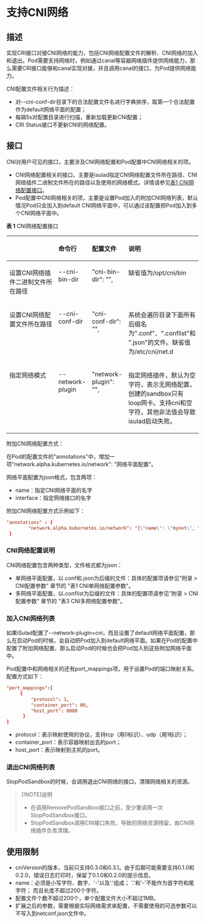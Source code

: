# 支持CNI网络

## 描述

实现CRI接口对接CNI网络的能力，包括CNI网络配置文件的解析、CNI网络的加入和退出。Pod需要支持网络时，例如通过canal等容器网络插件提供网络能力，那么需要CRI接口能够和canal实现对接，并且调用canal的接口，为Pod提供网络能力。

CNI配置文件相关行为描述：

- 对--cni-conf-dir目录下的合法配置文件名进行字典排序，取第一个合法配置作为default网络平面的配置；
- 每隔5s对配置目录进行扫描，重新加载更新CNI配置；
- CRI Status接口不更新CNI的网络配置。

## 接口

CNI对用户可见的接口，主要涉及CNI网络配置和Pod配置中CNI网络相关的项。

- CNI网络配置相关的接口，主要是isulad指定CNI网络配置文件所在路径、CNI网络插件二进制文件所在的路径以及使用的网络模式。详情请参见[表1 CNI网络配置接口](#zh-cn_topic_0183259146_table18221919589)。
- Pod配置中CNI网络相关的项，主要是设置Pod加入的附加CNI网络列表，默认情况Pod只会加入到default CNI网络平面中，可以通过该配置把Pod加入到多个CNI网络平面中。

**表 1**  CNI网络配置接口

<a name="zh-cn_topic_0183259146_table18221919589"></a>
<table><thead align="left"><tr id="zh-cn_topic_0183259146_row2225191085"><th class="cellrowborder" id="mcps1.2.5.1.1" valign="top" width="30.826917308269174%"><p id="zh-cn_topic_0183259146_p1022619489"><a name="zh-cn_topic_0183259146_p1022619489"></a><a name="zh-cn_topic_0183259146_p1022619489"></a>&nbsp;&nbsp;</p>
</th>
<th class="cellrowborder" id="mcps1.2.5.1.2" valign="top" width="16.328367163283673%"><p id="zh-cn_topic_0183259146_p1022419587"><a name="zh-cn_topic_0183259146_p1022419587"></a><a name="zh-cn_topic_0183259146_p1022419587"></a>命令行</p>
</th>
<th class="cellrowborder" id="mcps1.2.5.1.3" valign="top" width="17.028297170282972%"><p id="zh-cn_topic_0183259146_p3226192815"><a name="zh-cn_topic_0183259146_p3226192815"></a><a name="zh-cn_topic_0183259146_p3226192815"></a>配置文件</p>
</th>
<th class="cellrowborder" id="mcps1.2.5.1.4" valign="top" width="35.816418358164185%"><p id="zh-cn_topic_0183259146_p1689202318912"><a name="zh-cn_topic_0183259146_p1689202318912"></a><a name="zh-cn_topic_0183259146_p1689202318912"></a>说明</p>
</th>
</tr>
</thead>
<tbody><tr id="zh-cn_topic_0183259146_row822131914815"><td class="cellrowborder" headers="mcps1.2.5.1.1" valign="top" width="30.826917308269174%"><p id="zh-cn_topic_0183259146_p62201919815"><a name="zh-cn_topic_0183259146_p62201919815"></a><a name="zh-cn_topic_0183259146_p62201919815"></a>设置CNI网络插件二进制文件所在路径</p>
</td>
<td class="cellrowborder" headers="mcps1.2.5.1.2" valign="top" width="16.328367163283673%"><p id="zh-cn_topic_0183259146_p15221919480"><a name="zh-cn_topic_0183259146_p15221919480"></a><a name="zh-cn_topic_0183259146_p15221919480"></a>--cni-bin-dir</p>
</td>
<td class="cellrowborder" headers="mcps1.2.5.1.3" valign="top" width="17.028297170282972%"><p id="zh-cn_topic_0183259146_p112261910816"><a name="zh-cn_topic_0183259146_p112261910816"></a><a name="zh-cn_topic_0183259146_p112261910816"></a>"cni-bin-dir": "",</p>
</td>
<td class="cellrowborder" headers="mcps1.2.5.1.4" valign="top" width="35.816418358164185%"><p id="zh-cn_topic_0183259146_p156897237917"><a name="zh-cn_topic_0183259146_p156897237917"></a><a name="zh-cn_topic_0183259146_p156897237917"></a>缺省值为/opt/cni/bin</p>
</td>
</tr>
<tr id="zh-cn_topic_0183259146_row822719788"><td class="cellrowborder" headers="mcps1.2.5.1.1" valign="top" width="30.826917308269174%"><p id="zh-cn_topic_0183259146_p16221519887"><a name="zh-cn_topic_0183259146_p16221519887"></a><a name="zh-cn_topic_0183259146_p16221519887"></a>设置CNI网络配置文件所在路径</p>
</td>
<td class="cellrowborder" headers="mcps1.2.5.1.2" valign="top" width="16.328367163283673%"><p id="zh-cn_topic_0183259146_p13221191487"><a name="zh-cn_topic_0183259146_p13221191487"></a><a name="zh-cn_topic_0183259146_p13221191487"></a>--cni-conf-dir</p>
</td>
<td class="cellrowborder" headers="mcps1.2.5.1.3" valign="top" width="17.028297170282972%"><p id="zh-cn_topic_0183259146_p192251917811"><a name="zh-cn_topic_0183259146_p192251917811"></a><a name="zh-cn_topic_0183259146_p192251917811"></a>"cni-conf-dir": "",</p>
</td>
<td class="cellrowborder" headers="mcps1.2.5.1.4" valign="top" width="35.816418358164185%"><p id="zh-cn_topic_0183259146_p4689023297"><a name="zh-cn_topic_0183259146_p4689023297"></a><a name="zh-cn_topic_0183259146_p4689023297"></a>系统会遍历目录下面所有后缀名为".conf"、".conflist"和 ".json"的文件。缺省值为/etc/cni/net.d</p>
</td>
</tr>
<tr id="zh-cn_topic_0183259146_row192251915816"><td class="cellrowborder" headers="mcps1.2.5.1.1" valign="top" width="30.826917308269174%"><p id="zh-cn_topic_0183259146_p42211193817"><a name="zh-cn_topic_0183259146_p42211193817"></a><a name="zh-cn_topic_0183259146_p42211193817"></a>指定网络模式</p>
</td>
<td class="cellrowborder" headers="mcps1.2.5.1.2" valign="top" width="16.328367163283673%"><p id="zh-cn_topic_0183259146_p17221519484"><a name="zh-cn_topic_0183259146_p17221519484"></a><a name="zh-cn_topic_0183259146_p17221519484"></a>--network-plugin</p>
</td>
<td class="cellrowborder" headers="mcps1.2.5.1.3" valign="top" width="17.028297170282972%"><p id="zh-cn_topic_0183259146_p1122131911812"><a name="zh-cn_topic_0183259146_p1122131911812"></a><a name="zh-cn_topic_0183259146_p1122131911812"></a>"network-plugin": "",</p>
</td>
<td class="cellrowborder" headers="mcps1.2.5.1.4" valign="top" width="35.816418358164185%"><p id="zh-cn_topic_0183259146_p1268916231694"><a name="zh-cn_topic_0183259146_p1268916231694"></a><a name="zh-cn_topic_0183259146_p1268916231694"></a>指定网络插件，默认为空字符，表示无网络配置，创建的sandbox只有loop网卡。支持cni和空字符，其他非法值会导致isulad启动失败。</p>
</td>
</tr>
</tbody>
</table>

附加CNI网络配置方式：

在Pod的配置文件的"annotations"中，增加一项"network.alpha.kubernetes.io/network": "网络平面配置"。

网络平面配置为json格式，包含两项：

- name：指定CNI网络平面的名字
- interface：指定网络接口的名字

附加CNI网络配置方式示例如下：

```conf
"annotations" : {
        "network.alpha.kubernetes.io/network": "{\"name\": \"mynet\", \"interface\": \"eth1\"}"
 }
```

### CNI网络配置说明

CNI网络配置包含两种类型，文件格式都为json：

- 单网络平面配置，以.conf和.json为后缀的文件：具体的配置项请参见"附录 > CNI配置参数" 章节的 "表1 CNI单网络配置参数"。
- 多网络平面配置，以.conflist为后缀的文件：具体的配置项请参见"附录 > CNI配置参数" 章节的 "表3 CNI多网络配置参数"。

### 加入CNI网络列表

如果iSulad配置了--network-plugin=cni，而且设置了default网络平面配置，那么在启动Pod的时候，会自动把Pod加入到default网络平面。如果在Pod的配置中配置了附加网络配置，那么启动Pod的时候也会把Pod加入到这些附加网络平面中。

Pod配置中和网络相关的还有port\_mappings项，用于设置Pod的端口映射关系。配置方式如下：

```conf
"port_mappings":[
     { 
         "protocol": 1,
         "container_port": 80,
         "host_port": 8080
      }
]
```

- protocol：表示映射使用的协议，支持tcp（用0标识）、udp（用1标识）；
- container\_port：表示容器映射出去的port；
- host\_port：表示映射到主机的port。

### 退出CNI网络列表

StopPodSandbox的时候，会调用退出CNI网络的接口，清理网络相关的资源。

>[!NOTE]说明
>
> - 在调用RemovePodSandbox接口之前，至少要调用一次StopPodSandbox接口。
> - StopPodSandbox调用CNI接口失败，导致的网络资源残留，由CNI网络插件负责清理。

## 使用限制

- cniVersion的版本，当前只支持0.3.0和0.3.1。由于后期可能需要支持0.1.0和0.2.0，错误日志打印时，保留了0.1.0和0.2.0的提示信息。
- name：必须是小写字符、数字、'-'以及'.'组成； '.'和'-'不能作为首字符和尾字符； 而且长度不超过200个字符。
- 配置文件个数不超过200个，单个配置文件大小不超过1MB。
- 扩展之后的参数，需要根据实际网络需求来配置，不需要使用的可选参数可以不写入到netconf.json文件中。
